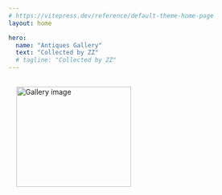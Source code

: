 ```yaml
---
# https://vitepress.dev/reference/default-theme-home-page
layout: home

hero:
  name: "Antiques Gallery"
  text: "Collected by ZZ"
  # tagline: "Collected by ZZ"
---
```


<script setup>
  const galleryImages = import.meta.glob('../assets/gallery/*.png',{eager: true});
  console.log(galleryImages);
  const galleryImageUrls = Object.values(galleryImages).map(module => module.default);
</script>

<div class="gallery-images">
<img v-for="(url, index) in galleryImageUrls" :key="index" :src="url" alt="Gallery image" />
</div>

<style>
.gallery-images {
  display: grid;
  grid-template-columns: repeat(auto-fill, minmax(200px, 1fr));
  gap: 1rem;
  padding: 1rem;
}

.gallery-images img {
  width: 100%;
  height: 200px;
  object-fit: cover;
}
</style>